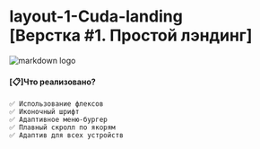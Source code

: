 # layout-1-Cuda-landing </br> [Верстка #1. Простой лэндинг]

![markdown logo](https://mir-s3-cdn-cf.behance.net/projects/404/d8683091518749.Y3JvcCwxNzAwLDEzMjksMCww.jpg)

#### [📋]Что реализовано? ####
`✅ Использование флексов` </br>
`✅ Иконочный шрифт ` </br>
`✅ Адаптивное меню-бургер` </br>
`✅ Плавный скролл по якорям` </br>
`✅ Адаптив для всех устройств` </br>
